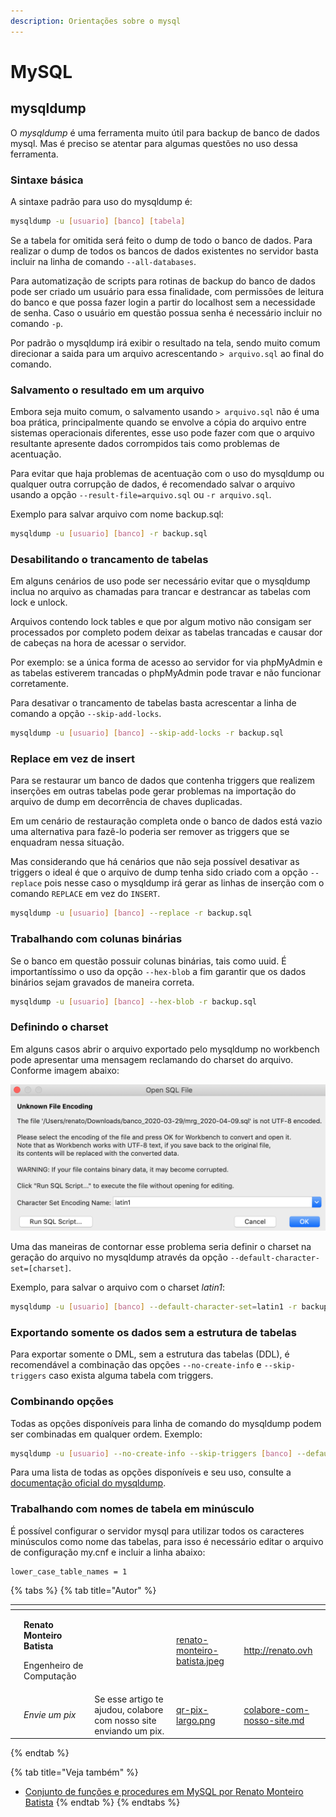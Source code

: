 ```yaml
---
description: Orientações sobre o mysql
---
```


# MySQL

## mysqldump

O _mysqldump_ é uma ferramenta muito útil para backup de banco de dados mysql. Mas é preciso se atentar para algumas questões no uso dessa ferramenta.

### Sintaxe básica

A sintaxe padrão para uso do mysqldump é:

```bash
mysqldump -u [usuario] [banco] [tabela]
```

Se a tabela for omitida será feito o dump de todo o banco de dados. Para realizar o dump de todos os bancos de dados existentes no servidor basta incluir na linha de comando `--all-databases`.

Para automatização de scripts para rotinas de backup do banco de dados pode ser criado um usuário para essa finalidade, com permissões de leitura do banco e que possa fazer login a partir do localhost sem a necessidade de senha. Caso o usuário em questão possua senha é necessário incluir no comando `-p`.

Por padrão o mysqldump irá exibir o resultado na tela, sendo muito comum direcionar a saida para um arquivo acrescentando `> arquivo.sql` ao final do comando.

### Salvamento o resultado em um arquivo

Embora seja muito comum, o salvamento usando `> arquivo.sql` não é uma boa prática, principalmente quando se envolve a cópia do arquivo entre sistemas operacionais diferentes, esse uso pode fazer com que o arquivo resultante apresente dados corrompidos tais como problemas de acentuação.

Para evitar que haja problemas de acentuação com o uso do mysqldump ou qualquer outra corrupção de dados, é recomendado salvar o arquivo usando a opção `--result-file=arquivo.sql` ou `-r arquivo.sql`.

Exemplo para salvar arquivo com nome backup.sql:

```bash
mysqldump -u [usuario] [banco] -r backup.sql
```

### Desabilitando o trancamento de tabelas

Em alguns cenários de uso pode ser necessário evitar que o mysqldump inclua no arquivo as chamadas para trancar e destrancar as tabelas com lock e unlock.

Arquivos contendo lock tables e que por algum motivo não consigam ser processados por completo podem deixar as tabelas trancadas e causar dor de cabeças na hora de acessar o servidor.

Por exemplo: se a única forma de acesso ao servidor for via phpMyAdmin e as tabelas estiverem trancadas o phpMyAdmin pode travar e não funcionar corretamente.

Para desativar o trancamento de tabelas basta acrescentar a linha de comando a opção `--skip-add-locks`.

```bash
mysqldump -u [usuario] [banco] --skip-add-locks -r backup.sql
```

### Replace em vez de insert

Para se restaurar um banco de dados que contenha triggers que realizem inserções em outras tabelas pode gerar problemas na importação do arquivo de dump em decorrência de chaves duplicadas.

Em um cenário de restauração completa onde o banco de dados está vazio uma alternativa para fazê-lo poderia ser remover as triggers que se enquadram nessa situação.

Mas considerando que há cenários que não seja possível desativar as triggers o ideal é que o arquivo de dump tenha sido criado com a opção `--replace` pois nesse caso o mysqldump irá gerar as linhas de inserção com o comando `REPLACE` em vez do `INSERT`.

```bash
mysqldump -u [usuario] [banco] --replace -r backup.sql
```

### Trabalhando com colunas binárias

Se o banco em questão possuir colunas binárias, tais como uuid. É importantíssimo o uso da opção `--hex-blob` a fim garantir que os dados binários sejam gravados de maneira correta.

```bash
mysqldump -u [usuario] [banco] --hex-blob -r backup.sql
```

### Definindo o charset

Em alguns casos abrir o arquivo exportado pelo mysqldump no workbench pode apresentar uma mensagem reclamando do charset do arquivo. Conforme imagem abaixo:

![Erro quando o workbench não consegue identificar o charset do arquivo](<../.gitbook/assets/image (32).png>)

Uma das maneiras de contornar esse problema seria definir o charset na geração do arquivo no mysqldump através da opção `--default-character-set=[charset]`.

Exemplo, para salvar o arquivo com o charset _latin1_:

```bash
mysqldump -u [usuario] [banco] --default-character-set=latin1 -r backup.sql
```

### Exportando somente os dados sem a estrutura de tabelas

Para exportar somente o DML, sem a estrutura das tabelas (DDL), é recomendável a combinação das opções `--no-create-info` e `--skip-triggers` caso exista alguma tabela com triggers.

### Combinando opções

Todas as opções disponíveis para linha de comando do mysqldump podem ser combinadas em qualquer ordem. Exemplo:

```bash
mysqldump -u [usuario] --no-create-info --skip-triggers [banco] --default-character-set=latin1 --hex-blob --replace --skip-add-locks -r [arquivo]
```

Para uma lista de todas as opções disponíveis e seu uso, consulte a [documentação oficial do mysqldump](https://dev.mysql.com/doc/refman/8.0/en/mysqldump.html).

### Trabalhando com nomes de tabela em minúsculo

É possível configurar o servidor mysql para utilizar todos os caracteres minúsculos como nome das tabelas, para isso é necessário editar o arquivo de configuração my.cnf e incluir a linha abaixo:

```
lower_case_table_names = 1
```

{% tabs %}
{% tab title="Autor" %}
<table data-card-size="large" data-view="cards"><thead><tr><th data-type="users" data-multiple></th><th></th><th></th><th data-hidden data-card-cover data-type="files"></th><th data-hidden data-card-target data-type="content-ref"></th></tr></thead><tbody><tr><td></td><td><p><strong>Renato Monteiro Batista</strong></p><p>Engenheiro de Computação</p></td><td></td><td><a href="../.gitbook/assets/renato-monteiro-batista.jpeg">renato-monteiro-batista.jpeg</a></td><td><a href="http://renato.ovh">http://renato.ovh</a></td></tr><tr><td></td><td><em>Envie um pix</em></td><td>Se esse artigo te ajudou, colabore com nosso site enviando um pix.</td><td><a href="../.gitbook/assets/qr-pix-largo.png">qr-pix-largo.png</a></td><td><a href="../colabore-com-nosso-site.md">colabore-com-nosso-site.md</a></td></tr></tbody></table>
{% endtab %}

{% tab title="Veja também" %}
* [Conjunto de funções e procedures em MySQL por Renato Monteiro Batista](https://github.com/renatomb/mysql)
{% endtab %}
{% endtabs %}
